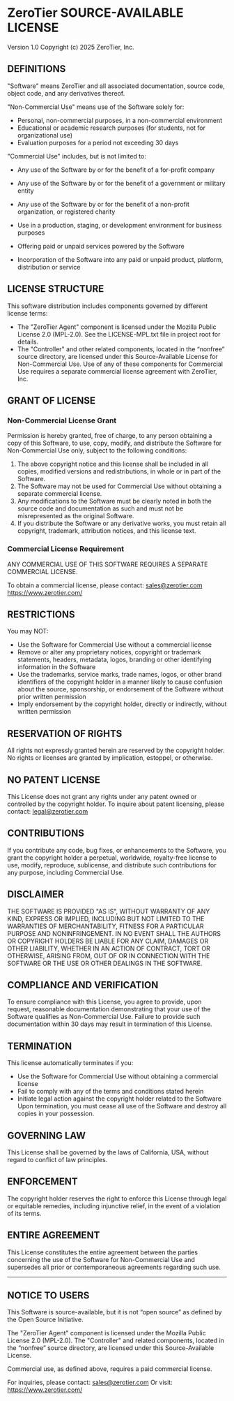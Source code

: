 # ZeroTier SOURCE-AVAILABLE LICENSE
Version 1.0
Copyright (c) 2025 ZeroTier, Inc.

## DEFINITIONS

"Software" means ZeroTier and all associated documentation, source code, object code, and any derivatives thereof.

"Non-Commercial Use" means use of the Software solely for:
- Personal, non-commercial purposes, in a non-commercial environment
- Educational or academic research purposes (for students, not for organizational use)
- Evaluation purposes for a period not exceeding 30 days

"Commercial Use" includes, but is not limited to:
- Any use of the Software by or for the benefit of a for-profit company
- Any use of the Software by or for the benefit of a government or military entity
- Any use of the Software by or for the benefit of a non-profit organization, or registered charity
- Use in a production, staging, or development environment for business purposes

- Offering paid or unpaid services powered by the Software
- Incorporation of the Software into any paid or unpaid product, platform, distribution or service

## LICENSE STRUCTURE

This software distribution includes components governed by different license terms:

- The "ZeroTier Agent" component is licensed under the Mozilla Public License 2.0 (MPL-2.0). See the LICENSE-MPL.txt file in project root for details.
- The "Controller" and other related components, located in the “nonfree” source directory, are licensed under this Source-Available License for Non-Commercial Use. Use of any of these components for Commercial Use requires a separate commercial license agreement with ZeroTier, Inc.

## GRANT OF LICENSE

### Non-Commercial License Grant
Permission is hereby granted, free of charge, to any person obtaining a copy of this Software, to use, copy, modify, and distribute the Software for Non-Commercial Use only, subject to the following conditions:
1. The above copyright notice and this license shall be included in all copies, modified versions and redistributions, in whole or in part of the Software.
2. The Software may not be used for Commercial Use without obtaining a separate commercial license.
3. Any modifications to the Software must be clearly noted in both the source code and documentation as such and must not be misrepresented as the original Software.
4. If you distribute the Software or any derivative works, you must retain all copyright, trademark, attribution notices, and this license text.

### Commercial License Requirement

ANY COMMERCIAL USE OF THIS SOFTWARE REQUIRES A SEPARATE COMMERCIAL LICENSE.

To obtain a commercial license, please contact:
sales@zerotier.com
https://www.zerotier.com/

## RESTRICTIONS
You may NOT:
- Use the Software for Commercial Use without a commercial license
- Remove or alter any proprietary notices, copyright or trademark statements, headers, metadata, logos, branding or other identifying information in the Software
- Use the trademarks, service marks, trade names, logos, or other brand identifiers of the copyright holder in a manner likely to cause confusion about the source, sponsorship, or endorsement of the Software without prior written permission
- Imply endorsement by the copyright holder, directly or indirectly, without written permission

## RESERVATION OF RIGHTS

All rights not expressly granted herein are reserved by the copyright holder. No rights or licenses are granted by implication, estoppel, or otherwise.

## NO PATENT LICENSE

This License does not grant any rights under any patent owned or controlled by the copyright holder. To inquire about patent licensing, please contact: legal@zerotier.com

## CONTRIBUTIONS

If you contribute any code, bug fixes, or enhancements to the Software, you grant the copyright holder a perpetual, worldwide, royalty-free license to use, modify, reproduce, sublicense, and distribute such contributions for any purpose, including Commercial Use.

## DISCLAIMER
THE SOFTWARE IS PROVIDED "AS IS", WITHOUT WARRANTY OF ANY KIND, EXPRESS OR IMPLIED, INCLUDING BUT NOT LIMITED TO THE WARRANTIES OF MERCHANTABILITY, FITNESS FOR A PARTICULAR PURPOSE AND NONINFRINGEMENT. IN NO EVENT SHALL THE AUTHORS OR COPYRIGHT HOLDERS BE LIABLE FOR ANY CLAIM, DAMAGES OR OTHER LIABILITY, WHETHER IN AN ACTION OF CONTRACT, TORT OR OTHERWISE, ARISING FROM, OUT OF OR IN CONNECTION WITH THE SOFTWARE OR THE USE OR OTHER DEALINGS IN THE SOFTWARE.

## COMPLIANCE AND VERIFICATION

To ensure compliance with this License, you agree to provide, upon request, reasonable documentation demonstrating that your use of the Software qualifies as Non-Commercial Use. Failure to provide such documentation within 30 days may result in termination of this License.

## TERMINATION

This license automatically terminates if you:
- Use the Software for Commercial Use without obtaining a commercial license
- Fail to comply with any of the terms and conditions stated herein
- Initiate legal action against the copyright holder related to the Software
Upon termination, you must cease all use of the Software and destroy all copies in your possession.

## GOVERNING LAW
This License shall be governed by the laws of California, USA, without regard to conflict of law principles.

## ENFORCEMENT

The copyright holder reserves the right to enforce this License through legal or equitable remedies, including injunctive relief, in the event of a violation of its terms.

## ENTIRE AGREEMENT
This License constitutes the entire agreement between the parties concerning the use of the Software for Non-Commercial Use and supersedes all prior or contemporaneous agreements regarding such use.

---
## NOTICE TO USERS

This Software is source-available, but it is not “open source” as defined by the Open Source Initiative.

The "ZeroTier Agent" component is licensed under the Mozilla Public License 2.0 (MPL-2.0).
The "Controller" and related components, located in the “nonfree” source directory, are licensed under this Source-Available License.

Commercial use, as defined above, requires a paid commercial license.

For inquiries, please contact:
sales@zerotier.com
Or visit: https://www.zerotier.com/
